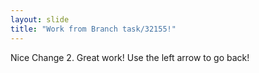```yaml
---
layout: slide
title: "Work from Branch task/32155!"
---
```

Nice Change 2.  Great work!
Use the left arrow to go back!
